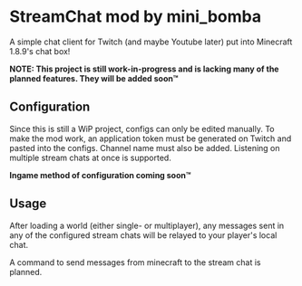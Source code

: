 # StreamChat mod by mini_bomba

A simple chat client for Twitch (and maybe Youtube later) put into Minecraft 1.8.9's chat box!

**NOTE: This project is still work-in-progress and is lacking many of the planned features. They will be added soon™**

## Configuration

Since this is still a WiP project, configs can only be edited manually.
To make the mod work, an application token must be generated on Twitch and pasted into the configs.
Channel name must also be added. Listening on multiple stream chats at once is supported.

**Ingame method of configuration coming soon™**

## Usage

After loading a world (either single- or multiplayer), any messages sent in any of the configured stream chats will be relayed to 
your player's local chat.

A command to send messages from minecraft to the stream chat is planned.
